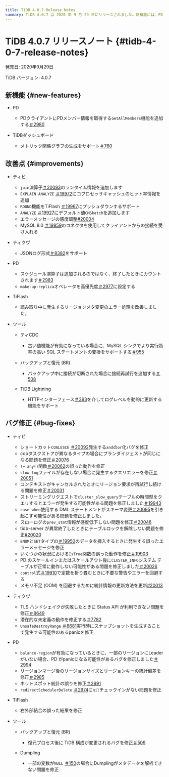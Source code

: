 ```yaml
---
title: TiDB 4.0.7 Release Notes
summary: TiDB 4.0.7 は 2020 年 9 月 29 日にリリースされました。新機能には、PD クライアントでの GetAllMembers` 関数の追加や、TiDB ダッシュボードでのメトリック関係グラフの生成のサポートが含まれます。TiDB、TiKV、PD、 TiFlash、およびさまざまなツールに改善が加えられました。TiDB、TiKV、PD、 TiFlash、および Backup & Restore やDumplingなどのツールのバグ修正も実装されました。
---
```


# TiDB 4.0.7 リリースノート {#tidb-4-0-7-release-notes}

発売日: 2020年9月29日

TiDB バージョン: 4.0.7

## 新機能 {#new-features}

-   PD

    -   PDクライアントにPDメンバー情報を取得する`GetAllMembers`機能を追加する[＃2980](https://github.com/pingcap/pd/pull/2980)

-   TiDBダッシュボード

    -   メトリック関係グラフの生成をサポート[＃760](https://github.com/pingcap-incubator/tidb-dashboard/pull/760)

## 改善点 {#improvements}

-   ティビ

    -   `join`演算子[＃20093](https://github.com/pingcap/tidb/pull/20093)のランタイム情報を追加します
    -   `EXPLAIN ANALYZE` [＃19972](https://github.com/pingcap/tidb/pull/19972)にコプロセッサキャッシュのヒット率情報を追加
    -   `ROUND`機能をTiFlash [＃19967](https://github.com/pingcap/tidb/pull/19967)にプッシュダウンするサポート
    -   `ANALYZE` [＃19927](https://github.com/pingcap/tidb/pull/19927)にデフォルト値`CMSketch`を追加します
    -   エラーメッセージの感度調整[#20004](https://github.com/pingcap/tidb/pull/20004)
    -   MySQL 8.0 [＃19959](https://github.com/pingcap/tidb/pull/19959)のコネクタを使用してクライアントからの接続を受け入れる

-   ティクヴ

    -   JSONログ形式[＃8382](https://github.com/tikv/tikv/pull/8382)をサポート

-   PD

    -   スケジュール演算子は追加されるのではなく、終了したときにカウントされます[＃2983](https://github.com/pingcap/pd/pull/2983)
    -   `make-up-replica`オペレータを高優先度[＃2977](https://github.com/pingcap/pd/pull/2977)に設定する

-   TiFlash

    -   読み取り中に発生するリージョンメタ変更のエラー処理を改善しました。

-   ツール

    -   ティCDC

        -   古い値機能が有効になっている場合に、MySQL シンクでより実行効率の高い SQL ステートメントの変換をサポートする[＃955](https://github.com/pingcap/tiflow/pull/955)

    -   バックアップと復元 (BR)

        -   バックアップ中に接続が切断された場合に接続再試行を追加する[＃508](https://github.com/pingcap/br/pull/508)

    -   TiDB Lightning

        -   HTTPインターフェース[＃393](https://github.com/pingcap/tidb-lightning/pull/393)を介してログレベルを動的に更新する機能をサポート

## バグ修正 {#bug-fixes}

-   ティビ

    -   ショートカット`COALESCE` [＃20092](https://github.com/pingcap/tidb/pull/20092)発生する`and`の`or`化バグを修正
    -   copタスクストアが異なるタイプの場合にプランダイジェストが同じになる問題を修正[＃20076](https://github.com/pingcap/tidb/pull/20076)
    -   `!= any()`関数[＃20062](https://github.com/pingcap/tidb/pull/20062)の誤った動作を修正
    -   `slow-log`ファイルが存在しない場合に発生するクエリエラーを修正[＃20051](https://github.com/pingcap/tidb/pull/20051)
    -   コンテキストがキャンセルされたときにリージョン要求が再試行し続ける問題を修正[＃20031](https://github.com/pingcap/tidb/pull/20031)
    -   ストリーミングリクエストで`cluster_slow_query`テーブルの時間型をクエリするとエラーが発生する可能性がある問題を修正しました[＃19943](https://github.com/pingcap/tidb/pull/19943)
    -   `case when`使用する DML ステートメントがスキーマ変更[＃20095](https://github.com/pingcap/tidb/pull/20095)を引き起こす可能性がある問題を修正しました。
    -   スローログの`prev_stmt`情報が感度低下しない問題を修正[＃20048](https://github.com/pingcap/tidb/pull/20048)
    -   tidb-server が異常終了したときにテーブルロックを解除しない問題を修正[#20020](https://github.com/pingcap/tidb/pull/20020)
    -   `ENUM`と`SET`タイプの[＃19950](https://github.com/pingcap/tidb/pull/19950)のデータを挿入するときに発生する誤ったエラーメッセージを修正
    -   いくつかの状況における`IsTrue`関数の誤った動作を修正[＃19903](https://github.com/pingcap/tidb/pull/19903)
    -   PD のスケールインまたはスケールアウト後に`CLUSTER_INFO`システム テーブルが正常に動作しない可能性がある問題を修正しました[＃20026](https://github.com/pingcap/tidb/pull/20026)
    -   `control`式[＃19910](https://github.com/pingcap/tidb/pull/19910)で定数を折り畳むときに不要な警告やエラーを回避する
    -   メモリ不足 (OOM) を回避するために統計情報の更新方法を更新[#20013](https://github.com/pingcap/tidb/pull/20013)

-   ティクヴ

    -   TLS ハンドシェイクが失敗したときに Status API が利用できない問題を修正[＃8649](https://github.com/tikv/tikv/pull/8649)
    -   潜在的な未定義の動作を修正する[＃7782](https://github.com/tikv/tikv/pull/7782)
    -   `UnsafeDestroyRange` [＃8681](https://github.com/tikv/tikv/pull/8681)実行時にスナップショットを生成することで発生する可能性のあるpanicを修正

-   PD

    -   `balance-region`が有効になっているときに、一部のリージョンにLeaderがいない場合、PD がpanicになる可能性があるバグを修正しました[＃2994](https://github.com/pingcap/pd/pull/2994)
    -   リージョンマージ後のリージョンサイズとリージョンキーの統計偏差を修正[＃2985](https://github.com/pingcap/pd/pull/2985)
    -   ホットスポット統計の誤りを修正[＃2991](https://github.com/pingcap/pd/pull/2991)
    -   `redirectSchedulerDelete` [＃2974](https://github.com/pingcap/pd/pull/2974)に`nil`チェックインがない問題を修正

-   TiFlash

    -   右外部結合の誤った結果を修正

-   ツール

    -   バックアップと復元 (BR)

        -   復元プロセス後に TiDB 構成が変更されるバグを修正[＃509](https://github.com/pingcap/br/pull/509)

    -   Dumpling

        -   一部の変数が`NULL` [＃150](https://github.com/pingcap/dumpling/pull/150)の場合にDumplingがメタデータを解析できない問題を修正
